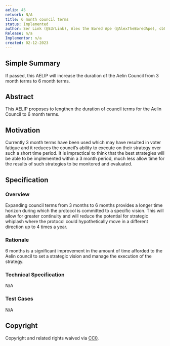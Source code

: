 ```yaml
---
aelip: 45
network: N/A
title: 6 month council terms
status: Implemented
author: Ser Link (@S3rLink), Alex the Bored Ape (@AlexTheBoredApe), cb0x (@0xcdb)
Release: n/a
Implementor: n/a
created: 02-12-2023
---
```


## Simple Summary

<!--"If you can't explain it simply, you don't understand it well enough." Simply describe the outcome the proposed changes intends to achieve. This should be non-technical and accessible to a casual community member.-->

If passed, this AELIP will increase the duration of the Aelin Council from 3 month terms to 6 month terms.

## Abstract

<!--A short (~200 word) description of the proposed change, the abstract should clearly describe the proposed change. This is what *will* be done if the AELIP is implemented, not *why* it should be done or *how* it will be done. If the AELIP proposes deploying a new contract, write, "we propose to deploy a new contract that will do x".-->

This AELIP proposes to lengthen the duration of council terms for the Aelin Council to 6 month terms.

## Motivation

<!--This is the problem statement. This is the *why* of the AELIP. It should clearly explain *why* the current state of the protocol is inadequate.  It is critical that you explain *why* the change is needed, if the AELIP proposes changing how something is calculated, you must address *why* the current calculation is inaccurate or wrong. This is not the place to describe how the AELIP will address the issue!-->

Currently 3 month terms have been used which may have resulted in voter fatigue and it reduces the council’s ability to execute on their strategy over such a short time period. It is impractical to think that the best strategies will be able to be implemented within a 3 month period, much less allow time for the results of such strategies to be monitored and evaluated.

## Specification

### Overview

<!--This is a high-level overview of *how* the AELIP will solve the problem. The overview should clearly describe how the new feature will be implemented.-->

Expanding council terms from 3 months to 6 months provides a longer time horizon during which the protocol is committed to a specific vision. This will allow for greater continuity and will reduce the potential for strategic whiplash where the protocol could hypothetically move in a different direction up to 4 times a year.

### Rationale

<!--This is where you explain the reasoning behind how you propose to solve the problem. Why did you propose to implement the change in this way, what were the considerations and trade-offs. The rationale fleshes out what motivated the design and why particular design decisions were made. It should describe alternate designs that were considered and related work. The rationale may also provide evidence of consensus within the community, and should discuss important objections or concerns raised during discussion.-->

6 months is a significant improvement in the amount of time afforded to the Aelin council to set a strategic vision and manage the execution of the strategy.

### Technical Specification

<!--The technical specification should outline the public API of the changes proposed. That is, changes to any of the interfaces Synthetix currently exposes or the creations of new ones.-->

N/A

### Test Cases

<!--Test cases for an implementation are mandatory for AELIPs but can be included with the implementation..-->

N/A

## Copyright

Copyright and related rights waived via [CC0](https://creativecommons.org/publicdomain/zero/1.0/).
